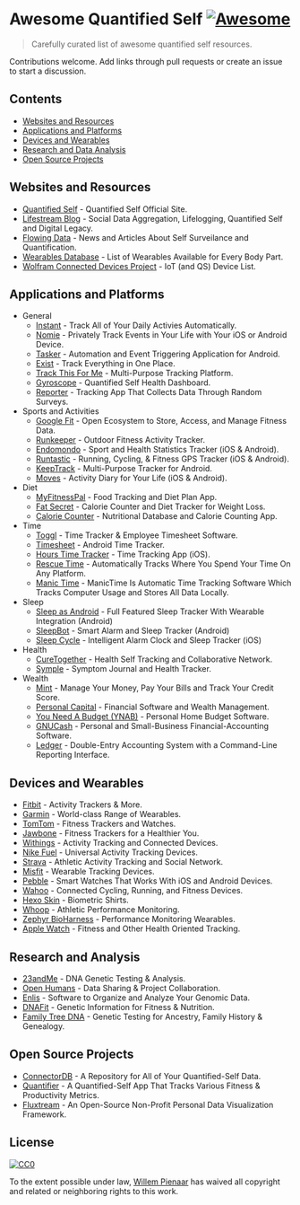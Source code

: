 # Awesome Quantified Self [![Awesome](https://cdn.rawgit.com/sindresorhus/awesome/d7305f38d29fed78fa85652e3a63e154dd8e8829/media/badge.svg)](https://github.com/sindresorhus/awesome)

> Carefully curated list of awesome quantified self resources.

Contributions welcome. Add links through pull requests or create an issue to start a discussion.

## Contents

- [Websites and Resources](#websites-and-resources)
- [Applications and Platforms](#applications-and-platforms)
- [Devices and Wearables](#devices-and-wearables)
- [Research and Data Analysis](#research-and-data-analysis)
- [Open Source Projects](#open-source-projects)

## Websites and Resources

- [Quantified Self](http://quantifiedself.com/) - Quantified Self Official Site.
- [Lifestream Blog](http://lifestreamblog.com/) - Social Data Aggregation, Lifelogging, Quantified Self and Digital Legacy.
- [Flowing Data](http://flowingdata.com/category/self-surveillance/) - News and Articles About Self Surveilance and Quantification.
- [Wearables Database](http://vandrico.com/wearables/) - List of Wearables Available for Every Body Part.
- [Wolfram Connected Devices Project](http://devices.wolfram.com/) - IoT (and QS) Device List.

## Applications and Platforms
- General
	- [Instant](http://instantapp.today/) - Track All of Your Daily Activies Automatically.
	- [Nomie](http://nomie.io/) - Privately Track Events in Your Life with Your iOS or Android Device.
	- [Tasker](https://play.google.com/store/apps/details?id=net.dinglisch.android.taskerm&hl=en) - Automation and Event Triggering Application for Android.
	- [Exist](https://exist.io/) - Track Everything in One Place.
	- [Track This For Me](https://www.trackthisfor.me/) - Multi-Purpose Tracking Platform.
	- [Gyroscope](https://gyrosco.pe/) - Quantified Self Health Dashboard.
	- [Reporter](http://www.reporter-app.com/) - Tracking App That Collects Data Through Random Surveys.
- Sports and Activities
	- [Google Fit](https://www.google.com/fit) - Open Ecosystem to Store, Access, and Manage Fitness Data.
	- [Runkeeper](http://runkeeper.com/) - Outdoor Fitness Activity Tracker.
	- [Endomondo](https://www.endomondo.com/) - Sport and Health Statistics Tracker (iOS & Android).
	- [Runtastic](https://www.runtastic.com/) - Running, Cycling, & Fitness GPS Tracker (iOS & Android).
	- [KeepTrack](https://play.google.com/store/apps/details?id=com.zagalaga.keeptrack&hl=en) - Multi-Purpose Tracker for Android.
	- [Moves](https://moves-app.com/) - Activity Diary for Your Life (iOS & Android).
- Diet
	- [MyFitnessPal](http://www.myfitnesspal.com/) - Food Tracking and Diet Plan App.
	- [Fat Secret](https://www.fatsecret.com/) - Calorie Counter and Diet Tracker for Weight Loss.
	- [Calorie Counter](https://www.caloriecount.com/) - Nutritional Database and Calorie Counting App.
- Time
	- [Toggl](https://toggl.com/) - Time Tracker & Employee Timesheet Software.
	- [Timesheet](http://timesheet.rauscha.com/) - Android Time Tracker.
	- [Hours Time Tracker](https://www.hourstimetracking.com/) - Time Tracking App (iOS).
	- [Rescue Time](https://www.rescuetime.com/) - Automatically Tracks Where You Spend Your Time On Any Platform.
	- [Manic Time](http://www.manictime.com/) - ManicTime Is Automatic Time Tracking Software Which Tracks Computer Usage and Stores All Data Locally.
- Sleep
	- [Sleep as Android](http://sleep.urbandroid.org/) - Full Featured Sleep Tracker With Wearable Integration (Android)
	- [SleepBot](https://mysleepbot.com/) - Smart Alarm and Sleep Tracker (Android)
	- [Sleep Cycle](https://www.sleepcycle.com/) - Intelligent Alarm Clock and Sleep Tracker (iOS)
- Health
	- [CureTogether](http://curetogether.com/) - Health Self Tracking and Collaborative Network.
	- [Symple](http://www.sympleapp.com/) - Symptom Journal and Health Tracker.
- Wealth
	- [Mint](www.mint.com) - Manage Your Money, Pay Your Bills and Track Your Credit Score.
	- [Personal Capital](https://www.personalcapital.com/) - Financial Software and Wealth Management.
	- [You Need A Budget (YNAB)](www.youneedabudget.com) - Personal Home Budget Software.
	- [GNUCash](https://www.gnucash.org/) - Personal and Small-Business Financial-Accounting Software.
	- [Ledger](https://github.com/ledger/ledger) - Double-Entry Accounting System with a Command-Line Reporting Interface.

## Devices and Wearables

- [Fitbit](http://www.fitbit.com/) - Activity Trackers & More.
- [Garmin](https://buy.garmin.com/en-US/US/wearables/c10002-p1.html) - World-class Range of Wearables.
- [TomTom](https://www.tomtom.com/en_us/sports/fitness-trackers/) - Fitness Trackers and Watches.
- [Jawbone](https://jawbone.com/) - Fitness Trackers for a Healthier You.
- [Withings](http://www.withings.com/) - Activity Tracking and Connected Devices.
- [Nike Fuel](https://secure-nikeplus.nike.com/plus/what_is_fuel/) - Universal Activity Tracking Devices.
- [Strava](https://www.strava.com/) - Athletic Activity Tracking and Social Network.
- [Misfit](https://misfit.com/) - Wearable Tracking Devices.
- [Pebble](https://www.pebble.com/) - Smart Watches That Works With iOS and Android Devices.
- [Wahoo](http://wahoofitness.com/) - Connected Cycling, Running, and Fitness Devices.
- [Hexo Skin](http://www.hexoskin.com/) - Biometric Shirts.
- [Whoop](http://whoop.com/) - Athletic Performance Monitoring.
- [Zephyr BioHarness](https://www.zephyranywhere.com/products/bioharness-3) - Performance Monitoring Wearables.
- [Apple Watch](http://www.apple.com/watch/) - Fitness and Other Health Oriented Tracking.

## Research and Analysis

- [23andMe](https://www.23andme.com/) - DNA Genetic Testing & Analysis.
- [Open Humans](https://www.openhumans.org/) - Data Sharing & Project Collaboration.
- [Enlis](https://www.enlis.com/personal_edition.html) - Software to Organize and Analyze Your Genomic Data.
- [DNAFit](https://www.dnafit.com/) - Genetic Information for Fitness & Nutrition.
- [Family Tree DNA](https://www.familytreedna.com/) - Genetic Testing for Ancestry, Family History & Genealogy.

## Open Source Projects

- [ConnectorDB](https://github.com/connectordb/connectordb) - A Repository for All of Your Quantified-Self Data.
- [Quantifier](https://github.com/tsubery/quantifier) - A Quantified-Self App That Tracks Various Fitness & Productivity Metrics.
- [Fluxtream](https://github.com/fluxtream/fluxtream-app) - An Open-Source Non-Profit Personal Data Visualization Framework.



## License

[![CC0](http://mirrors.creativecommons.org/presskit/buttons/88x31/svg/cc-zero.svg)](https://creativecommons.org/publicdomain/zero/1.0/)

To the extent possible under law, [Willem Pienaar](https://github.com/willempienaar) has waived all copyright and related or neighboring rights to this work.
